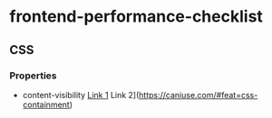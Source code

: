 # frontend-performance-checklist

## CSS

### Properties

- content-visibility [Link 1](https://web.dev/content-visibility/) Link 2](https://caniuse.com/#feat=css-containment)
